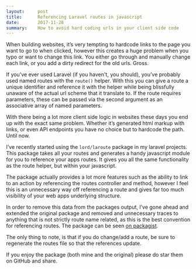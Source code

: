 ```yaml
---
layout:     post
title:      Referencing Laravel routes in javascript
date:       2017-11-28
summary:    How to avoid hard coding urls in your client side code
---
```


When building websites, it’s very tempting to hardcode links to the page you want to go to when clicked, however this creates a huge problem when you typo or want to change this link. You either go through and manually change each link, or you add a dirty redirect for the old urls. Gross.

If you’ve ever used Laravel (if you haven't, you should), you’ve probably used named routes with the `route()` helper. With this you can give a route a unique identifier and reference it with the helper while being blissfully unaware of the actual url scheme that it translate to. If the route requires parameters, these can be passed via the second argument as an associative array of named parameters.

With there being a lot more client side logic in websites these days you end up with the exact same problem. Whether it’s generated html markup with links, or even API endpoints you have no choice but to hardcode the path. Until now.

I’ve recently started using the `lord/laroute` package in my laravel projects. This package takes all your routes and generates a handy javascript module for you to reference your apps routes. It gives you all the same functionality as the route helper, but within your javascript.

The package actually provides a lot more features such as the ability to link to an action by referencing the routes controller and method, however I feel this is an unnecessary way off referencing a route and gives far too much visibility of your web apps underlying structure.

In order to remove this data from the packages output, I’ve gone ahead and extended the original package and removed and unnecessary traces to anything that is not strictly route name related, as this is the best convention for referencing routes. The package can be seen [on packagist](https://packagist.org/packages/samturrell/laroute).

The only thing to note, is that if you do change/add a route, be sure to regenerate the routes file so that the references update.

If you enjoy the package (both mine and the original) please do star them on GitHub and share.
